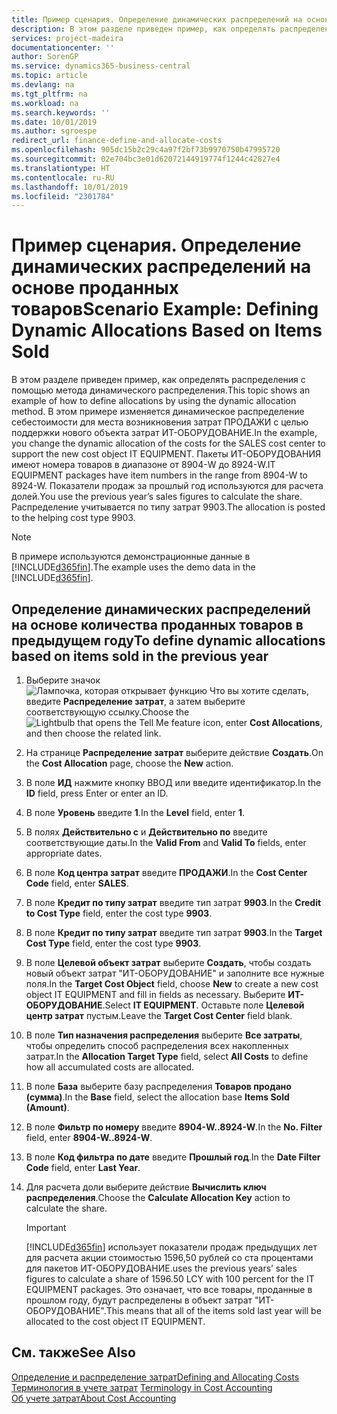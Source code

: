 ```yaml
---
title: Пример сценария. Определение динамических распределений на основе проданных товаров | Документация Майкрософт
description: В этом разделе приведен пример, как определять распределения с помощью метода динамического распределения.
services: project-madeira
documentationcenter: ''
author: SorenGP
ms.service: dynamics365-business-central
ms.topic: article
ms.devlang: na
ms.tgt_pltfrm: na
ms.workload: na
ms.search.keywords: ''
ms.date: 10/01/2019
ms.author: sgroespe
redirect_url: finance-define-and-allocate-costs
ms.openlocfilehash: 905dc15b2c29c4a97f2bf73b9970750b47995720
ms.sourcegitcommit: 02e704bc3e01d62072144919774f1244c42827e4
ms.translationtype: HT
ms.contentlocale: ru-RU
ms.lasthandoff: 10/01/2019
ms.locfileid: "2301784"
---
```

# <a name="scenario-example-defining-dynamic-allocations-based-on-items-sold"></a><span data-ttu-id="53f1b-103">Пример сценария. Определение динамических распределений на основе проданных товаров</span><span class="sxs-lookup"><span data-stu-id="53f1b-103">Scenario Example: Defining Dynamic Allocations Based on Items Sold</span></span>
<span data-ttu-id="53f1b-104">В этом разделе приведен пример, как определять распределения с помощью метода динамического распределения.</span><span class="sxs-lookup"><span data-stu-id="53f1b-104">This topic shows an example of how to define allocations by using the dynamic allocation method.</span></span> <span data-ttu-id="53f1b-105">В этом примере изменяется динамическое распределение себестоимости для места возникновения затрат ПРОДАЖИ с целью поддержки нового объекта затрат ИТ-ОБОРУДОВАНИЕ.</span><span class="sxs-lookup"><span data-stu-id="53f1b-105">In the example, you change the dynamic allocation of the costs for the SALES cost center to support the new cost object IT EQUIPMENT.</span></span> <span data-ttu-id="53f1b-106">Пакеты ИТ-ОБОРУДОВАНИЯ имеют номера товаров в диапазоне от 8904-W до 8924-W.</span><span class="sxs-lookup"><span data-stu-id="53f1b-106">IT EQUIPMENT packages have item numbers in the range from 8904-W to 8924-W.</span></span> <span data-ttu-id="53f1b-107">Показатели продаж за прошлый год используются для расчета долей.</span><span class="sxs-lookup"><span data-stu-id="53f1b-107">You use the previous year’s sales figures to calculate the share.</span></span> <span data-ttu-id="53f1b-108">Распределение учитывается по типу затрат 9903.</span><span class="sxs-lookup"><span data-stu-id="53f1b-108">The allocation is posted to the helping cost type 9903.</span></span>  

> [!NOTE]  
>  <span data-ttu-id="53f1b-109">В примере используются демонстрационные данные в [!INCLUDE[d365fin](includes/d365fin_md.md)].</span><span class="sxs-lookup"><span data-stu-id="53f1b-109">The example uses the demo data in the [!INCLUDE[d365fin](includes/d365fin_md.md)].</span></span>  

## <a name="to-define-dynamic-allocations-based-on-items-sold-in-the-previous-year"></a><span data-ttu-id="53f1b-110">Определение динамических распределений на основе количества проданных товаров в предыдущем году</span><span class="sxs-lookup"><span data-stu-id="53f1b-110">To define dynamic allocations based on items sold in the previous year</span></span>  

1.  <span data-ttu-id="53f1b-111">Выберите значок ![Лампочка, которая открывает функцию Что вы хотите сделать](media/ui-search/search_small.png "Что вы хотите сделать"), введите **Распределение затрат**, а затем выберите соответствующую ссылку.</span><span class="sxs-lookup"><span data-stu-id="53f1b-111">Choose the ![Lightbulb that opens the Tell Me feature](media/ui-search/search_small.png "Tell me what you want to do") icon, enter **Cost Allocations**, and then choose the related link.</span></span>  
2.  <span data-ttu-id="53f1b-112">На странице **Распределение затрат** выберите действие **Создать**.</span><span class="sxs-lookup"><span data-stu-id="53f1b-112">On the **Cost Allocation** page, choose the **New** action.</span></span>  
3.  <span data-ttu-id="53f1b-113">В поле **ИД** нажмите кнопку ВВОД или введите идентификатор.</span><span class="sxs-lookup"><span data-stu-id="53f1b-113">In the **ID** field, press Enter or enter an ID.</span></span>  
4.  <span data-ttu-id="53f1b-114">В поле **Уровень** введите **1**.</span><span class="sxs-lookup"><span data-stu-id="53f1b-114">In the **Level** field, enter **1**.</span></span>  
5.  <span data-ttu-id="53f1b-115">В полях **Действительно с** и **Действительно по** введите соответствующие даты.</span><span class="sxs-lookup"><span data-stu-id="53f1b-115">In the **Valid From** and **Valid To** fields, enter appropriate dates.</span></span>  
6.  <span data-ttu-id="53f1b-116">В поле **Код центра затрат** введите **ПРОДАЖИ**.</span><span class="sxs-lookup"><span data-stu-id="53f1b-116">In the **Cost Center Code** field, enter **SALES**.</span></span>  
7.  <span data-ttu-id="53f1b-117">В поле **Кредит по типу затрат** введите тип затрат **9903**.</span><span class="sxs-lookup"><span data-stu-id="53f1b-117">In the **Credit to Cost Type** field, enter the cost type **9903**.</span></span>  
8.  <span data-ttu-id="53f1b-118">В поле **Кредит по типу затрат** введите тип затрат **9903**.</span><span class="sxs-lookup"><span data-stu-id="53f1b-118">In the **Target Cost Type** field, enter the cost type **9903**.</span></span>  
9. <span data-ttu-id="53f1b-119">В поле **Целевой объект затрат** выберите **Создать**, чтобы создать новый объект затрат "ИТ-ОБОРУДОВАНИЕ" и заполните все нужные поля.</span><span class="sxs-lookup"><span data-stu-id="53f1b-119">In the **Target Cost Object** field, choose **New** to create a new cost object IT EQUIPMENT and fill in fields as necessary.</span></span> <span data-ttu-id="53f1b-120">Выберите **ИТ-ОБОРУДОВАНИЕ**.</span><span class="sxs-lookup"><span data-stu-id="53f1b-120">Select **IT EQUIPMENT**.</span></span> <span data-ttu-id="53f1b-121">Оставьте поле **Целевой центр затрат** пустым.</span><span class="sxs-lookup"><span data-stu-id="53f1b-121">Leave the **Target Cost Center** field blank.</span></span>  
10. <span data-ttu-id="53f1b-122">В поле **Тип назначения распределения** выберите **Все затраты**, чтобы определить способ распределения всех накопленных затрат.</span><span class="sxs-lookup"><span data-stu-id="53f1b-122">In the **Allocation Target Type** field, select **All Costs** to define how all accumulated costs are allocated.</span></span>  
11. <span data-ttu-id="53f1b-123">В поле **База** выберите базу распределения **Товаров продано (сумма)**.</span><span class="sxs-lookup"><span data-stu-id="53f1b-123">In the **Base** field, select the allocation base **Items Sold (Amount)**.</span></span>  
12. <span data-ttu-id="53f1b-124">В поле **Фильтр по номеру** введите **8904-W..8924-W**.</span><span class="sxs-lookup"><span data-stu-id="53f1b-124">In the **No. Filter** field, enter **8904-W..8924-W**.</span></span>  
13. <span data-ttu-id="53f1b-125">В поле **Код фильтра по дате** введите **Прошлый год**.</span><span class="sxs-lookup"><span data-stu-id="53f1b-125">In the **Date Filter Code** field, enter **Last Year**.</span></span>  
14. <span data-ttu-id="53f1b-126">Для расчета доли выберите действие **Вычислить ключ распределения**.</span><span class="sxs-lookup"><span data-stu-id="53f1b-126">Choose the **Calculate Allocation Key** action to calculate the share.</span></span>  

    > [!IMPORTANT]  
    >  [!INCLUDE[d365fin](includes/d365fin_md.md)] <span data-ttu-id="53f1b-127">использует показатели продаж предыдущих лет для расчета акции стоимостью 1596,50 рублей со ста процентами для пакетов ИТ-ОБОРУДОВАНИЕ.</span><span class="sxs-lookup"><span data-stu-id="53f1b-127">uses the previous years’ sales figures to calculate a share of 1596.50 LCY with 100 percent for the IT EQUIPMENT packages.</span></span> <span data-ttu-id="53f1b-128">Это означает, что все товары, проданные в прошлом году, будут распределены в объект затрат "ИТ-ОБОРУДОВАНИЕ".</span><span class="sxs-lookup"><span data-stu-id="53f1b-128">This means that all of the items sold last year will be allocated to the cost object IT EQUIPMENT.</span></span>  

## <a name="see-also"></a><span data-ttu-id="53f1b-129">См. также</span><span class="sxs-lookup"><span data-stu-id="53f1b-129">See Also</span></span>  
[<span data-ttu-id="53f1b-130">Определение и распределение затрат</span><span class="sxs-lookup"><span data-stu-id="53f1b-130">Defining and Allocating Costs</span></span>](finance-define-and-allocate-costs.md)  
<span data-ttu-id="53f1b-131">[Терминология в учете затрат](finance-terminology-in-cost-accounting.md) </span><span class="sxs-lookup"><span data-stu-id="53f1b-131">[Terminology in Cost Accounting](finance-terminology-in-cost-accounting.md) </span></span>  
[<span data-ttu-id="53f1b-132">Об учете затрат</span><span class="sxs-lookup"><span data-stu-id="53f1b-132">About Cost Accounting</span></span>](finance-about-cost-accounting.md)
